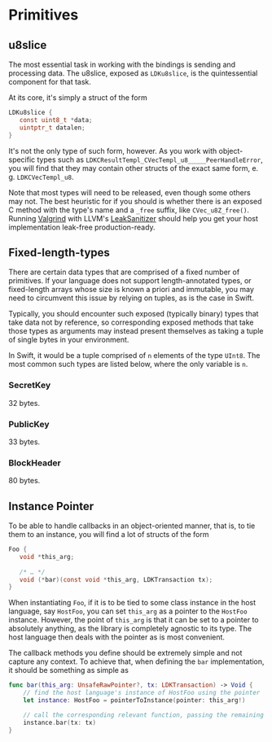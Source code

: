 # Primitives

## u8slice

The most essential task in working with the bindings is sending and processing data. The u8slice,
exposed as `LDKu8slice`, is the quintessential component for that task.

At its core, it's simply a struct of the form

```c
LDKu8slice {
   const uint8_t *data;
   uintptr_t datalen;
}
```

It's not the only type of such form, however. As you work with object-specific types such as `LDKCResultTempl_CVecTempl_u8_____PeerHandleError`,
you will find that they may contain other structs of the exact same form, e. g. `LDKCVecTempl_u8`.

Note that most types will need to be released, even though some others may not. The best heuristic for if 
you should is whether there is an exposed C method with the type's name and a `_free` suffix, like `CVec_u8Z_free()`.
Running [Valgrind](https://www.valgrind.org/) with LLVM's [LeakSanitizer](https://clang.llvm.org/docs/LeakSanitizer.html)
should help you get your host implementation leak-free production-ready.

## Fixed-length-types

There are certain data types that are comprised of a fixed number of primitives. If your language
does not support length-annotated types, or fixed-length arrays whose size is known a priori and
immutable, you may need to circumvent this issue by relying on tuples, as is the case in Swift.

Typically, you should encounter such exposed (typically binary) types that take data not by reference, 
so corresponding exposed methods that take those types as arguments may instead present themselves 
as taking a tuple of single bytes in your environment.

In Swift, it would be a tuple comprised of `n` elements of the type `UInt8`. The most common such types
are listed below, where the only variable is `n`. 

### SecretKey

32 bytes.

### PublicKey

33 bytes.

### BlockHeader

80 bytes.

## Instance Pointer

To be able to handle callbacks in an object-oriented manner, that is, to tie them to an instance,
you will find a lot of structs of the form

```c
Foo {
   void *this_arg;
    
   /* … */
   void (*bar)(const void *this_arg, LDKTransaction tx);
}
```

When instantiating `Foo`, if it is to be tied to some class instance in the host language, say
`HostFoo`, you can set `this_arg` as a pointer to the `HostFoo` instance. However, the point
of `this_arg` is that it can be set to a pointer to absolutely anything, as the library
is completely agnostic to its type. The host language then deals with the pointer as is
most convenient.

The callback methods you define should be extremely simple and not capture any context. To achieve that,
when defining the `bar` implementation, it should be something as simple as

```swift
func bar(this_arg: UnsafeRawPointer?, tx: LDKTransaction) -> Void {
    // find the host language's instance of HostFoo using the pointer
    let instance: HostFoo = pointerToInstance(pointer: this_arg!)

    // call the corresponding relevant function, passing the remaining arguments
    instance.bar(tx: tx)
}
``` 